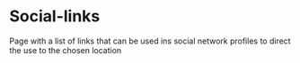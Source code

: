 # Social-links
Page with a list of links that can be used ins social network profiles to direct the use to the chosen location
